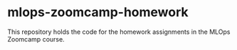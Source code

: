 # mlops-zoomcamp-homework
This repository holds the code for the homework assignments in the MLOps Zoomcamp course.
